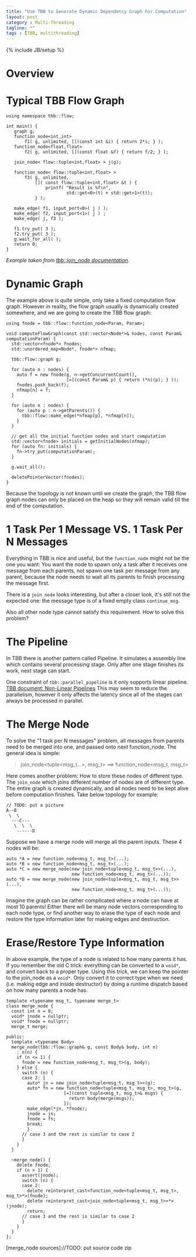 ```yaml
---
title: "Use TBB to Generate Dynamic Dependency Graph For Computation"
layout: post
category : Multi-Threading
tagline: ""
tags : [TBB, multithreading]
---
```

{% include JB/setup %}

# Overview

# Typical TBB Flow Graph

```
using namespace tbb::flow;

int main() {
   graph g;
   function_node<int,int>
       f1( g, unlimited, [](const int &i) { return 2*i; } );
   function_node<float,float>
       f2( g, unlimited, [](const float &f) { return f/2; } );

   join_node< flow::tuple<int,float> > j(g);

   function_node< flow::tuple<int,float> >
       f3( g, unlimited,
           []( const flow::tuple<int,float> &t ) {
               printf( "Result is %f\n",
                       std::get<0>(t) + std::get<1>(t));
           } );

   make_edge( f1, input_port<0>( j ) );
   make_edge( f2, input_port<1>( j ) ;
   make_edge( j, f3 );

   f1.try_put( 3 );
   f2.try_put( 3 );
   g.wait_for_all( );
   return 0;
}
```
_Example taken from [tbb::join_node documentation]._

# Dynamic Graph

The example above is quite simple, only take a fixed computation flow graph. However
in reality, the flow graph usually is dynamically created somewhere, and we are going
to create the TBB flow graph:

```
using fnode = tbb::flow::function_node<Param, Param>;

void computeFlowGraph(const std::vector<Node*>& nodes, const Param& computationParam) {
  std::vector<fnode*> fnodes;
  std::unordered_map<Node*, fnode*> nfmap;

  tbb::flow::graph g;

  for (auto n : nodes) {
    auto f = new fnode(g, n->getConcurrentCount(),
                       [=](const Param& p) { return (*n)(p); } ));
    fnodes.push_back(f);
    nfmap[n] = f;
  }

  for (auto n : nodes) {
    for (auto p : n->getParents()) {
      tbb::flow::make_edge(*nfmap[p], *nfmap[n]);
    }
  }

  // get all the initial function nodes and start computation
  std::vector<fnode> initials = getInitialNodes(nfmap);
  for (auto fn: initials) {
    fn->try_put(computationParam);
  }

  g.wait_all();

  deletePointerVector(fnodes);
}
```

Because the topology is not known until we create the graph, the TBB flow graph
nodes can only be placed on the heap so they will remain valid till the end of
the computation.

# 1 Task Per 1 Message VS. 1 Task Per N Messages

Everything in TBB is nice and useful, but the `function_node` might not be the one
you want: You want the node to spawn only a task after it receives one message from
each parents, not spawn one task per message from any parent, because the node
needs to wait all its parents to finish processing the message first.

There is a `join_node` looks interesting, but after a closer look, it's still
not the expected one: the message type is of a fixed empty class `continue_msg`.

Also all other node type cannot satisfy this requirement. How to solve this problem?

# The Pipeline

In TBB there is another pattern called Pipeline. It simulates a assembly line
which contains several processing stage. Only after one stage finishes its work, next
stage can start.

One constraint of `tbb::parallel_pipeline` is it only supports linear pipeline.
[TBB document: Non-Linear Pipelines] This may seem to reduce the parallelism, however
it only affects the latency since all of the stages can always be processed in
parallel.

# The Merge Node

To solve the "1 task per N messages" problem, all messages from parents need to be
merged into one, and passed onto next function_node. The general idea is simple:

> join_node<tuple<msg_t...>, msg_t> ==> function_node<msg_t, msg_t>

Here comes another problem: How to store these nodes of different type. The `join_node`
which joins different number of nodes are of different type. The entire
graph is created dynamically, and all nodes need to be kept alive before
computation finishes. Take below topology for example:

```
// TODO: put a picture
A--B
 \  \
  ---C---
   \  \  \
    ------D
```  

Suppose we have a merge node will merge all the parent inputs. These 4 nodes will be:

```
auto *A = new function_node<msg_t, msg_t>(...);
auto *B = new function_node<msg_t, msg_t>(...);
auto *C = new merge_node(new join_node<tuple<msg_t, msg_t>>(...),
                         new function_node<msg_t, msg_t>(...));
auto *D = new merge_node(new join_node<tuple<msg_t, msg_t, msg_t>>(...),
                         new function_node<msg_t, msg_t>(...));
```

Imagine the graph can be rather complicated where a node can have at most 10 parents! Either there
will be many node vectors corresponding to each node type, or find another way to
erase the type of each node and restore the type information later for making edges and destruction.

# Erase/Restore Type Information

In above example, the type of a node is related to how many parents it has.
If you remember the old C trick: everything can be converted to a `void*`, and
convert back to a proper type. Using this trick, we can keep the pointer to the
join_node as a `void*`. Only convert it to correct type when we need (i.e. making
edge and inside destructor) by doing a runtime dispatch based on how many parents
a node has.

```
template <typename msg_t, typename merge_t>
class merge_node {
  const int n = 0;
  void* jnode = nullptr;
  void* fnode = nullptr;
  merge_t merge;

public:
  template <typename Body>
  merge_node(tbb::flow::graph& g, const Body& body, int n)
    : n(n) {
    if (n <= 1) {
      fnode = new function_node<msg_t, msg_t>(g, body);
    } else {
      switch (n) {
      case 2: {
        auto* jn = new join_node<tuple<msg_t, msg_t>>(g);
        auto* fn = new function_node<tuple<msg_t, msg_t>, msg_t>(g,
                      [=](const tuple<msg_t, msg_t>& msgs) {
                        return body(merge(msgs));
                      });
        make_edge(*jn, *fnode);
        jnode = jn;
        fnode = fn;
        break;
        }
      // case 3 and the rest is similar to case 2
      }
    }
  }

  ~merge_node() {
    delete fnode;
    if (n > 1) {
      assert(jnode);
      switch (n) {
      case 2:
        delete reinterpret_cast<function_node<tuple<msg_t, msg_t>, msg_t>*>(fnode);
        delete reinterpret_cast<join_node<tuple<msg_t, msg_t>>*>(jnode);
        return;
      // case 3 and the rest is similar to case 2
      }
    }
  }
};
```

[tbb::join_node documentation]:https://www.threadingbuildingblocks.org/docs/help/reference/flow_graph/join_node_cls.htm
[TBB document: Non-Linear Pipelines]:https://www.threadingbuildingblocks.org/docs/help/tbb_userguide/Non-Linear_Pipelines.htm
[merge_node sources]://TODO: put source code zip
